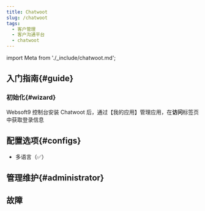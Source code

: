 ```yaml
---
title: Chatwoot
slug: /chatwoot
tags:
  - 客户管理
  - 客户沟通平台
  - chatwoot
---
```


import Meta from './_include/chatwoot.md';

<Meta name="meta" />

## 入门指南{#guide}

### 初始化{#wizard}

Websoft9 控制台安装 Chatwoot 后，通过【我的应用】管理应用，在**访问**标签页中获取登录信息


## 配置选项{#configs}

- 多语言（✅）

## 管理维护{#administrator}


## 故障
